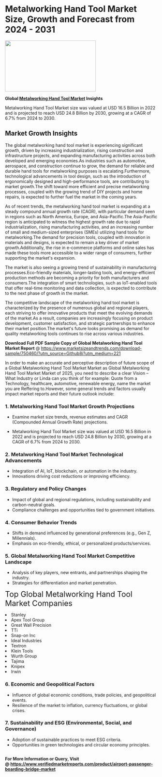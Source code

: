 <H1>Metalworking Hand Tool Market Size, Growth and Forecast from 2024 - 2031</H1><img class="aligncenter size-medium wp-image-584254" src="https://thirdeyenews.in/wp-content/uploads/2024/09/Global-Market-Research-300x168.jpeg" alt="" width="300" height="168" /><p><strong>Global&nbsp;<a href="https://www.marketsizeandtrends.com/download-sample/750460/?utm_source=Github8j?utm_medium=221">Metalworking Hand Tool Market</a> Insights</strong></p><p>Metalworking Hand Tool Market size was valued at USD 16.5 Billion in 2022 and is projected to reach USD 24.8 Billion by 2030, growing at a CAGR of 6.7% from 2024 to 2030.</p><p><h2>Market Growth Insights</h2> <p>The global metalworking hand tool market is experiencing significant growth, driven by increasing industrialization, rising construction and infrastructure projects, and expanding manufacturing activities across both developed and emerging economies.As industries such as automotive, aerospace, and construction continue to grow, the demand for reliable and durable hand tools for metalworking purposes is escalating.Furthermore, technological advancements in tool design, such as the introduction of ergonomically designed and high-performance tools, are contributing to market growth.The shift toward more efficient and precise metalworking processes, coupled with the growing trend of DIY projects and home repairs, is expected to further fuel the market in the coming years.</p> <p>As of recent trends, the metalworking hand tool market is expanding at a steady compound annual growth rate (CAGR), with particular demand seen in regions such as North America, Europe, and Asia-Pacific.The Asia-Pacific region is anticipated to witness the highest growth rate due to rapid industrialization, rising manufacturing activities, and an increasing number of small and medium-sized enterprises (SMEs) utilizing hand tools for metalworking.The demand for precision tools, coupled with innovation in materials and designs, is expected to remain a key driver of market growth.Additionally, the rise in e-commerce platforms and online sales has made these tools more accessible to a wider range of consumers, further supporting the market's expansion.<p>The market is also seeing a growing trend of sustainability in manufacturing processes.Eco-friendly materials, longer-lasting tools, and energy-efficient production methods are becoming a priority for both manufacturers and consumers.The integration of smart technologies, such as IoT-enabled tools that offer real-time monitoring and data collection, is expected to contribute to the next phase of growth in the market.</p> <p>The competitive landscape of the metalworking hand tool market is characterized by the presence of numerous global and regional players, each striving to offer innovative products that meet the evolving demands of the market.As a result, companies are increasingly focusing on product development, customer satisfaction, and strategic partnerships to enhance their market position.The market's future looks promising as demand for quality metalworking tools continues to rise across various industries.</p> <p><span class=""><strong>Download Full PDF Sample Copy of Global Metalworking Hand Tool Market Report</strong> @ <a href="https://www.marketsizeandtrends.com/download-sample/750460/?utm_source=Github8j?utm_medium=221" target="_blank">https://www.marketsizeandtrends.com/download-sample/750460/?utm_source=Github8j?utm_medium=221</a></span></p><p>In order to make an accurate and perceptive description of future scope of a Global&nbsp;Metalworking Hand Tool Market Market as Global&nbsp;Metalworking Hand Tool Market Market of 2025, you need to describe a clear Vision &ndash; What Industry or Linda can you think of for example: Quote from a Technology, healthcare, automotive, renewable energy, name the market you are Reffering to.However, some general trends and factors usually impact market reports and their future outlook include:</p><h3>1.&nbsp;<strong>Metalworking Hand Tool Market Growth Projections</strong></h3><ul><li>Examine market size trends, revenue estimates and CAGR (Compounded Annual Growth Rate) projections.</li><li><p>Metalworking Hand Tool Market size was valued at USD 16.5 Billion in 2022 and is projected to reach USD 24.8 Billion by 2030, growing at a CAGR of 6.7% from 2024 to 2030.</p></li></ul><h3>2.&nbsp;<strong>Metalworking Hand Tool Market Technological Advancements</strong></h3><ul><li>Integration of AI, IoT, blockchain, or automation in the industry.</li><li>Innovations driving cost reductions or improving efficiency.</li></ul><h3>3.&nbsp;<strong>Regulatory and Policy Changes</strong></h3><ul><li>Impact of global and regional regulations, including sustainability and carbon-neutral goals.</li><li>Compliance challenges and opportunities tied to government initiatives.</li></ul><h3>4.&nbsp;<strong>Consumer Behavior Trends</strong></h3><ul><li>Shifts in demand influenced by generational preferences (e.g., Gen Z, Millennials).</li><li>Emphasis on eco-friendly, ethical, or personalized products/services.</li></ul><h3>5.&nbsp;<strong>Global Metalworking Hand Tool Market Competitive Landscape</strong></h3><ul><li>Analysis of key players, new entrants, and partnerships shaping the industry.</li><li>Strategies for differentiation and market penetration.</li></ul><p data-pm-slice="1 1 []"><span style="color: inherit; font-family: inherit; font-size: 25px;">Top Global Metalworking Hand Tool Market Companies</span></p><div class="" data-test-id=""><p><li>Stanley</li><li> Apex Tool Group</li><li> Great Wall Precision</li><li> TTi</li><li> Snap-on Inc</li><li> Ideal Industries</li><li> Textron</li><li> Klein Tools</li><li> Wurth Group</li><li> Tajima</li><li> Knipex</li><li> Irwin</li></p></div><h3>6.&nbsp;<strong>Economic and Geopolitical Factors</strong></h3><ul><li>Influence of global economic conditions, trade policies, and geopolitical events.</li><li>Resilience of the market to inflation, currency fluctuations, or global crises.</li></ul><h3>7.&nbsp;<strong>Sustainability and ESG (Environmental, Social, and Governance)</strong></h3><ul><li>Adoption of sustainable practices to meet ESG criteria.</li><li>Opportunities in green technologies and circular economy principles.</li></ul><h2><strong style="font-size: 14px;">For More Information or Query, Visit @&nbsp;</strong><a style="background-color: #ffffff; font-size: 14px;" href="https://www.marketsizeandtrends.com/report/metalworking-hand-tool-market/" target="_blank">https://www.verifiedmarketreports.com/product/airport-passenger-boarding-bridge-market</a></h2>